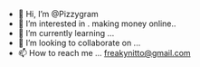 - 👋 Hi, I’m @Pizzygram
- 👀 I’m interested in . making money online..
- 🌱 I’m currently learning ...
- 💞️ I’m looking to collaborate on ...
- 📫 How to reach me ... freakynitto@gmail.com

<!---
Pizzygram/Pizzygram is a ✨ special ✨ repository because its `README.md` (this file) appears on your GitHub profile.
You can click the Preview link to take a look at your changes.
--->
